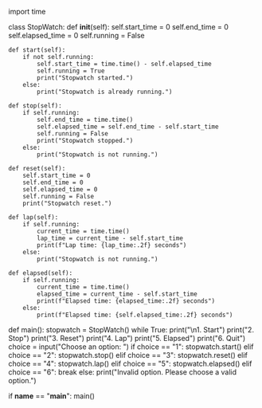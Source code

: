import time

class StopWatch:
    def __init__(self):
        self.start_time = 0
        self.end_time = 0
        self.elapsed_time = 0
        self.running = False

    def start(self):
        if not self.running:
            self.start_time = time.time() - self.elapsed_time
            self.running = True
            print("Stopwatch started.")
        else:
            print("Stopwatch is already running.")

    def stop(self):
        if self.running:
            self.end_time = time.time()
            self.elapsed_time = self.end_time - self.start_time
            self.running = False
            print("Stopwatch stopped.")
        else:
            print("Stopwatch is not running.")

    def reset(self):
        self.start_time = 0
        self.end_time = 0
        self.elapsed_time = 0
        self.running = False
        print("Stopwatch reset.")

    def lap(self):
        if self.running:
            current_time = time.time()
            lap_time = current_time - self.start_time
            print(f"Lap time: {lap_time:.2f} seconds")
        else:
            print("Stopwatch is not running.")

    def elapsed(self):
        if self.running:
            current_time = time.time()
            elapsed_time = current_time - self.start_time
            print(f"Elapsed time: {elapsed_time:.2f} seconds")
        else:
            print(f"Elapsed time: {self.elapsed_time:.2f} seconds")

def main():
    stopwatch = StopWatch()
    while True:
        print("\n1. Start")
        print("2. Stop")
        print("3. Reset")
        print("4. Lap")
        print("5. Elapsed")
        print("6. Quit")
        choice = input("Choose an option: ")
        if choice == "1":
            stopwatch.start()
        elif choice == "2":
            stopwatch.stop()
        elif choice == "3":
            stopwatch.reset()
        elif choice == "4":
            stopwatch.lap()
        elif choice == "5":
            stopwatch.elapsed()
        elif choice == "6":
            break
        else:
            print("Invalid option. Please choose a valid option.")

if __name__ == "__main__":
    main()


